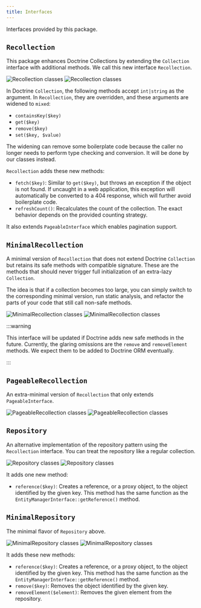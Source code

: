 ```yaml
---
title: Interfaces
---
```


Interfaces provided by this package.

## `Recollection`

This package enhances Doctrine Collections by extending the `Collection`
interface with additional methods. We call this new interface `Recollection`.

![Recollection classes](./diagrams/recollection.light.svg#light)
![Recollection classes](./diagrams/recollection.dark.svg#dark)

In Doctrine `Collection`, the following methods accept `int|string` as the
argument. In `Recollection`, they are overridden, and these arguments are
widened to `mixed`:

* `containsKey($key)`
* `get($key)`
* `remove($key)`
* `set($key, $value)`

The widening can remove some boilerplate code because the caller no longer
needs to perform type checking and conversion. It will be done by our classes
instead.

`Recollection` adds these new methods:

* `fetch($key)`: Similar to `get($key)`, but throws an exception if the object
  is not found. If uncaught in a web application, this exception will
  automatically be converted to a 404 response, which will further avoid
  boilerplate code.
* `refreshCount()`: Recalculates the count of the collection. The exact behavior
  depends on the provided counting strategy.

It also extends `PageableInterface` which enables pagination support.

## `MinimalRecollection`

A minimal version of `Recollection` that does not extend Doctrine `Collection`
but retains its safe methods with compatible signature. These are the methods
that should never trigger full initialization of an extra-lazy `Collection`.

The idea is that if a collection becomes too large, you can simply switch to the
corresponding minimal version, run static analysis, and refactor the parts of
your code that still call non-safe methods.

![MinimalRecollection classes](./diagrams/minimal-recollection.light.svg#light)
![MinimalRecollection classes](./diagrams/minimal-recollection.dark.svg#dark)

:::warning

This interface will be updated if Doctrine adds new safe methods in the future.
Currently, the glaring omissions are the `remove` and `removeElement` methods.
We expect them to be added to Doctrine ORM eventually.

:::

## `PageableRecollection`

An extra-minimal version of `Recollection` that only extends `PageableInterface`.

![PageableRecollection classes](./diagrams/pageable-recollection.light.svg#light)
![PageableRecollection classes](./diagrams/pageable-recollection.dark.svg#dark)

## `Repository`

An alternative implementation of the repository pattern using the `Recollection`
interface. You can treat the repository like a regular collection.

![Repository classes](./diagrams/repository.light.svg#light)
![Repository classes](./diagrams/repository.dark.svg#dark)

It adds one new method:

* `reference($key)`: Creates a reference, or a proxy object, to the object
  identified by the given key. This method has the same function as the
  `EntityManagerInterface::getReference()` method.

## `MinimalRepository`

The minimal flavor of `Repository` above.

![MinimalRepository classes](./diagrams/minimal-repository.light.svg#light)
![MinimalRepository classes](./diagrams/minimal-repository.dark.svg#dark)

It adds these new methods:

* `reference($key)`: Creates a reference, or a proxy object, to the object
  identified by the given key. This method has the same function as the
  `EntityManagerInterface::getReference()` method.
* `remove($key)`: Removes the object identified by the given key.
* `removeElement($element)`: Removes the given element from the repository.